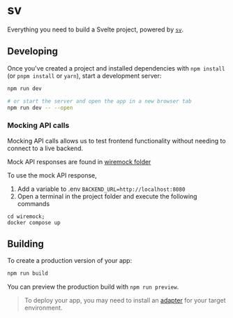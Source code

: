 # sv

Everything you need to build a Svelte project, powered by [`sv`](https://github.com/sveltejs/cli).

## Developing

Once you've created a project and installed dependencies with `npm install` (or `pnpm install` or `yarn`), start a development server:

```sh
npm run dev

# or start the server and open the app in a new browser tab
npm run dev -- --open
```

### Mocking API calls
Mocking API calls allows us to test frontend functionality without needing to connect to a live backend.

Mock API responses are found in [wiremock folder](/wiremock/mappings)

To use the mock API response, 
1. Add a variable to .env
```BACKEND_URL=http://localhost:8080```
2. Open a terminal in the project folder and execute the following commands
```
cd wiremock;
docker compose up
```


## Building

To create a production version of your app:

```sh
npm run build
```

You can preview the production build with `npm run preview`.

> To deploy your app, you may need to install an [adapter](https://svelte.dev/docs/kit/adapters) for your target environment.
